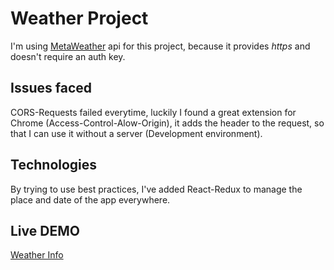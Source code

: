 # Weather Project
I'm using [MetaWeather](https://www.metaweather.com/api) api for this project, because it provides *https* and doesn't require an auth key.

## Issues faced
CORS-Requests failed everytime, luckily I found a great extension for Chrome (Access-Control-Alow-Origin), it adds the header to the request, so that I can use it without a server (Development environment).

## Technologies
By trying to use best practices, I've added React-Redux to manage the place and date of the app everywhere.

## Live DEMO
[Weather Info](https://mikolertesx.github.io/WeatherInfo)